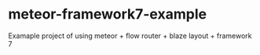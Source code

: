 # meteor-framework7-example

Examaple project of using meteor + flow router + blaze layout + framework 7 
